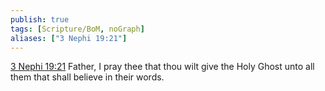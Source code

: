 ```yaml
---
publish: true
tags: [Scripture/BoM, noGraph]
aliases: ["3 Nephi 19:21"]
---
```

[3 Nephi 19:21](https://churchofjesuschrist.org/study/scriptures/bofm/3-ne/19?lang=eng&id=p21#p21) Father, I pray thee that thou wilt give the Holy Ghost unto all them that shall believe in their words.
